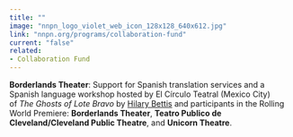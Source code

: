```yaml
---
title: ""
image: "nnpn_logo_violet_web_icon_128x128_640x612.jpg"
link: "nnpn.org/programs/collaboration-fund"
current: "false"
related:
- Collaboration Fund
---
```


**Borderlands Theater**: Support for Spanish translation services and a Spanish language workshop hosted by El Círculo Teatral (Mexico City) of *The Ghosts of Lote Bravo* by [Hilary Bettis](https://newplayexchange.org/users/507/hilary-bettis) and participants in the Rolling World Premiere: **Borderlands Theater**, **Teatro Publico de Cleveland/Cleveland Public Theatre**, and **Unicorn Theatre**.

